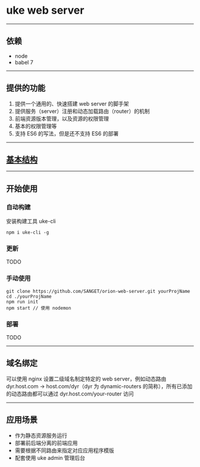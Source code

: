 # uke web server

-----

## 依赖

- node
- babel 7

-----

## 提供的功能

1. 提供一个通用的、快速搭建 web server 的脚手架
2. 提供服务（server）注册和动态加载路由（router）的机制
3. 前端资源版本管理，以及资源的权限管理
4. 基本的权限管理等
5. 支持 ES6 的写法，但是还不支持 ES6 的部署

-----

## [基本结构](./docs/structure.md)

-----

## 开始使用

### 自动构建

安装构建工具 uke-cli

```shell
npm i uke-cli -g
```

### 更新

TODO

### 手动使用

```shell
git clone https://github.com/SANGET/orion-web-server.git yourProjName
cd ./yourProjName
npm run init
npm start // 使用 nodemon
```

### 部署

TODO

-----

## 域名绑定

可以使用 nginx 设置二级域名制定特定的 web server，例如动态路由 dyr.host.com -> host.com/dyr（dyr 为 dynamic-routers 的简称），所有已添加的动态路由都可以通过 dyr.host.com/your-router 访问

-----

## 应用场景

- 作为静态资源服务运行
- 部署前后端分离的前端应用
- 需要根据不同路由来指定对应应用程序模版
- 配套使用 uke admin 管理后台